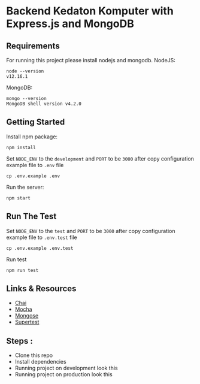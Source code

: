 # Backend Kedaton Komputer with Express.js and MongoDB

## Requirements
For running this project please install nodejs and mongodb.
NodeJS:
```
node --version
v12.16.1
```
MongoDB:
```
mongo --version
MongoDB shell version v4.2.0
```

## Getting Started
Install npm package:
```
npm install
```

Set `NODE_ENV` to the `development` and `PORT` to be `3000` after copy configuration example file to `.env` file
```
cp .env.example .env
```

Run the server:
```
npm start
```

## Run The Test
Set `NODE_ENV` to the `test` and `PORT` to be `3000` after copy configuration example file to `.env.test` file
```
cp .env.example .env.test
```

Run test
```
npm run test
```

## Links & Resources
- [Chai](https://www.chaijs.com/)
- [Mocha](https://mochajs.org)
- [Mongose](https://mongoosejs.com/docs/queries.html)
- [Supertest](https://github.com/visionmedia/supertest)


## Steps :
- Clone this repo
- Install dependencies
- Running project on development look this
- Running project on production look this